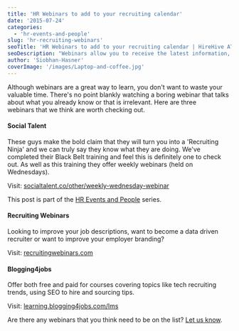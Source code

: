 ```yaml
---
title: 'HR Webinars to add to your recruiting calendar'
date: '2015-07-24'
categories:
  - 'hr-events-and-people'
slug: 'hr-recruiting-webinars'
seoTitle: 'HR Webinars to add to your recruiting calendar | HireHive ATS'
seoDescription: "Webinars allow you to receive the latest information, follow today's newest trends and learn best practices without having to leave the office."
author: 'Siobhan-Hasner'
coverImage: '/images/Laptop-and-coffee.jpg'
---
```


Although webinars are a great way to learn, you don't want to waste your valuable time. There's no point blankly watching a boring webinar that talks about what you already know or that is irrelevant. Here are three webinars that we think are worth checking out.

#### Social Talent

These guys make the bold claim that they will turn you into a 'Recruiting Ninja' and we can truly say they know what they are doing. We've completed their Black Belt training and feel this is definitely one to check out. As well as this training they offer weekly webinars (held on Wednesdays).

Visit: [socialtalent.co/other/weekly-wednesday-webinar](http://www.socialtalent.co/other/weekly-wednesday-webinars)

This post is part of the [HR Events and People](http://hirehive.io/category/hr-events-and-people/) series.

#### Recruiting Webinars 

Looking to improve your job descriptions, want to become a data driven recruiter or want to improve your employer branding?

Visit: [recruitingwebinars.com](http://learning.blogging4jobs.com/lm/lms/)

#### Blogging4jobs

Offer both free and paid for courses covering topics like tech recruiting trends, using SEO to hire and sourcing tips.

Visit: [learning.blogging4jobs.com/lms](http://learning.blogging4jobs.com/lms/)

Are there any webinars that you think need to be on the list? [Let us know](mailto:hi@hirehive.io?subject=HireHive%20feedback 'Let us know').

